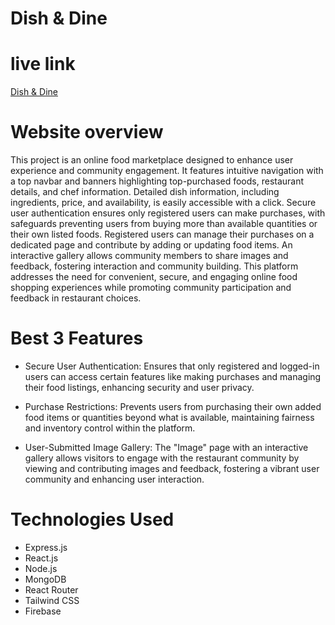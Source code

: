 # Dish & Dine 

# live link 
[Dish & Dine ](https://restaurant-management-55f52.web.app/)

# Website overview
This project is an online food marketplace designed to enhance user experience and community engagement. It features intuitive navigation with a top navbar and banners highlighting top-purchased foods, restaurant details, and chef information. Detailed dish information, including ingredients, price, and availability, is easily accessible with a click. Secure user authentication ensures only registered users can make purchases, with safeguards preventing users from buying more than available quantities or their own listed foods. Registered users can manage their purchases on a dedicated page and contribute by adding or updating food items. An interactive gallery allows community members to share images and feedback, fostering interaction and community building. This platform addresses the need for convenient, secure, and engaging online food shopping experiences while promoting community participation and feedback in restaurant choices.

# Best 3 Features
- Secure User Authentication: Ensures that only registered and logged-in users can access certain features like making purchases and managing their food listings, enhancing security and user privacy.

- Purchase Restrictions: Prevents users from purchasing their own added food items or quantities beyond what is available, maintaining fairness and inventory control within the platform.

- User-Submitted Image Gallery: The "Image" page with an interactive gallery allows visitors to engage with the restaurant community by viewing and contributing images and feedback, fostering a vibrant user community and enhancing user interaction.

# Technologies Used
- Express.js
- React.js
- Node.js
- MongoDB
- React Router
- Tailwind CSS
- Firebase
#

